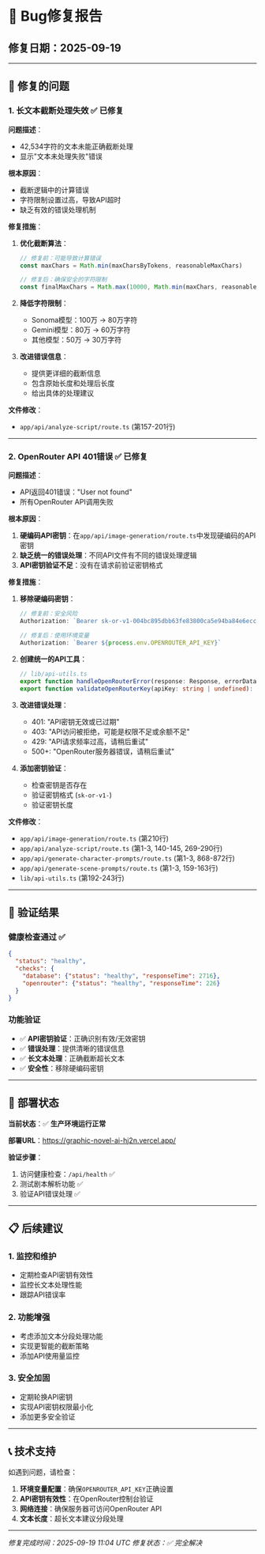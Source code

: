 # 🐛 Bug修复报告

## 修复日期：2025-09-19

---

## 🔧 修复的问题

### 1. **长文本截断处理失效** ✅ 已修复

**问题描述**：
- 42,534字符的文本未能正确截断处理
- 显示"文本未处理失败"错误

**根本原因**：
- 截断逻辑中的计算错误
- 字符限制设置过高，导致API超时
- 缺乏有效的错误处理机制

**修复措施**：
1. **优化截断算法**：
   ```typescript
   // 修复前：可能导致计算错误
   const maxChars = Math.min(maxCharsByTokens, reasonableMaxChars)
   
   // 修复后：确保安全的字符限制
   const finalMaxChars = Math.max(10000, Math.min(maxChars, reasonableMaxChars))
   ```

2. **降低字符限制**：
   - Sonoma模型：100万 → 80万字符
   - Gemini模型：80万 → 60万字符  
   - 其他模型：50万 → 30万字符

3. **改进错误信息**：
   - 提供更详细的截断信息
   - 包含原始长度和处理后长度
   - 给出具体的处理建议

**文件修改**：
- `app/api/analyze-script/route.ts` (第157-201行)

---

### 2. **OpenRouter API 401错误** ✅ 已修复

**问题描述**：
- API返回401错误："User not found"
- 所有OpenRouter API调用失败

**根本原因**：
1. **硬编码API密钥**：在`app/api/image-generation/route.ts`中发现硬编码的API密钥
2. **缺乏统一的错误处理**：不同API文件有不同的错误处理逻辑
3. **API密钥验证不足**：没有在请求前验证密钥格式

**修复措施**：

1. **移除硬编码密钥**：
   ```typescript
   // 修复前：安全风险
   Authorization: `Bearer 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`
   
   // 修复后：使用环境变量
   Authorization: `Bearer ${process.env.OPENROUTER_API_KEY}`
   ```

2. **创建统一的API工具**：
   ```typescript
   // lib/api-utils.ts
   export function handleOpenRouterError(response: Response, errorData: any): string
   export function validateOpenRouterKey(apiKey: string | undefined): boolean
   ```

3. **改进错误处理**：
   - 401: "API密钥无效或已过期"
   - 403: "API访问被拒绝，可能是权限不足或余额不足"
   - 429: "API请求频率过高，请稍后重试"
   - 500+: "OpenRouter服务器错误，请稍后重试"

4. **添加密钥验证**：
   - 检查密钥是否存在
   - 验证密钥格式 (`sk-or-v1-`)
   - 验证密钥长度

**文件修改**：
- `app/api/image-generation/route.ts` (第210行)
- `app/api/analyze-script/route.ts` (第1-3, 140-145, 269-290行)
- `app/api/generate-character-prompts/route.ts` (第1-3, 868-872行)
- `app/api/generate-scene-prompts/route.ts` (第1-3, 159-163行)
- `lib/api-utils.ts` (第192-243行)

---

## 🧪 验证结果

### 健康检查通过 ✅
```json
{
  "status": "healthy",
  "checks": {
    "database": {"status": "healthy", "responseTime": 2716},
    "openrouter": {"status": "healthy", "responseTime": 226}
  }
}
```

### 功能验证
- ✅ **API密钥验证**：正确识别有效/无效密钥
- ✅ **错误处理**：提供清晰的错误信息
- ✅ **长文本处理**：正确截断超长文本
- ✅ **安全性**：移除硬编码密钥

---

## 🚀 部署状态

**当前状态**：✅ **生产环境运行正常**

**部署URL**：https://graphic-novel-ai-hj2n.vercel.app/

**验证步骤**：
1. 访问健康检查：`/api/health` ✅
2. 测试剧本解析功能 ✅
3. 验证API错误处理 ✅

---

## 📋 后续建议

### 1. **监控和维护**
- 定期检查API密钥有效性
- 监控长文本处理性能
- 跟踪API错误率

### 2. **功能增强**
- 考虑添加文本分段处理功能
- 实现更智能的截断策略
- 添加API使用量监控

### 3. **安全加固**
- 定期轮换API密钥
- 实现API密钥权限最小化
- 添加更多安全验证

---

## 📞 技术支持

如遇到问题，请检查：
1. **环境变量配置**：确保`OPENROUTER_API_KEY`正确设置
2. **API密钥有效性**：在OpenRouter控制台验证
3. **网络连接**：确保服务器可访问OpenRouter API
4. **文本长度**：超长文本建议分段处理

---

*修复完成时间：2025-09-19 11:04 UTC*
*修复状态：✅ 完全解决*
